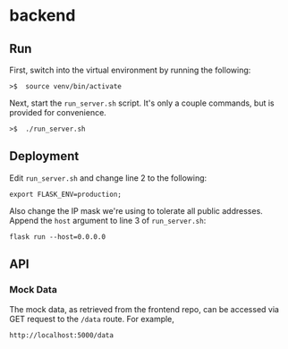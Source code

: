 # backend


## Run
First, switch into the virtual environment by running the following:

    >$  source venv/bin/activate

Next, start the `run_server.sh` script. It's only a couple commands,
but is provided for convenience.

    >$  ./run_server.sh

## Deployment
Edit `run_server.sh` and change line 2 to the following:

    export FLASK_ENV=production;

Also change the IP mask we're using to tolerate all public addresses. Append
the `host` argument to line 3 of `run_server.sh`:

    flask run --host=0.0.0.0

## API

### Mock Data
The mock data, as retrieved from the frontend repo, can be accessed via
GET request to the `/data` route. For example,

    http://localhost:5000/data
